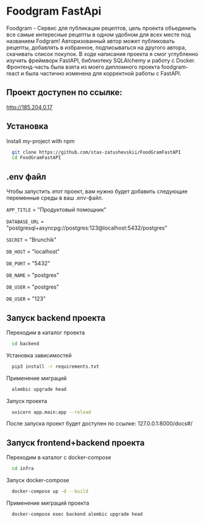 
#  Foodgram FastApi

Foodgram - Сервис для публикации рецептов, цель проекта объединить все самые интересные рецепты в одном удобном для всех месте под названием Fodgram! Авторизованный автор может публиковать рецепты, добавлять в избранное, подписываться на другого автора, скачивать список покупок.
В ходе написания проекта я смог углубленно изучить фреймворк FastAPI, библиотеку SQLAlchemy и работу с Docker.
Фронтенд-часть была взята из моего дипломного проекта foodgram-react и была частично изменена для корректной работы с FastAPI.

## Проект доступен по ссылке: 
http://185.204.0.17

## Установка

Install my-project with npm

```bash
  git clone https://github.com/stas-zatushevskii/FoodGramFastAPI
  cd FoodGramFastAPI
```
    
## .env файл

Чтобы запустить этот проект, вам нужно будет добавить следующие переменные среды в ваш .env-файл.

`APP_TITLE` = "Продуктовый помощник"

`DATABASE_URL` = "postgresql+asyncpg://postgres:123@localhost:5432/postgres"

`SECRET` = "Brunchik"

`DB_HOST` = "localhost"

`DB_PORT` = "5432"

`DB_NAME` = "postgres"

`DB_USER` = "postgres"

`DB_USER` = "123"
## Запуск backend проекта

Переходим в каталог проекта

```bash
  cd backend
```

Установка зависимостей

```bash
  pip3 install -r requirements.txt
```

Применение миграций

```bash
  alembic upgrade head
```

Запуск проекта

```bash
  uvicorn app.main:app --reload
```

После запуска проект будет доступен по ссылке:
127.0.0.1:8000/docs#/


## Запуск frontend+backend проекта

Переходим в каталог с docker-compose

```bash
  cd infra
```

Запуск docker-compose

```bash
  docker-compose up -d --build
```

Применение миграций проекта

```bash
  docker-compose exec backend alembic upgrade head
```
